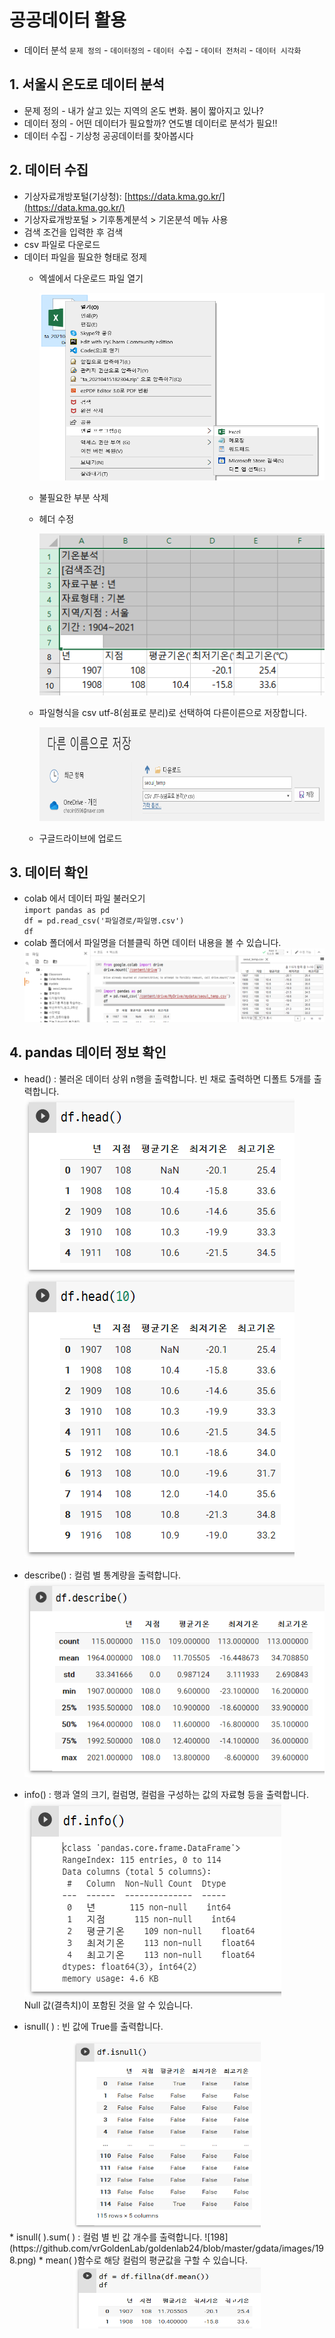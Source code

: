 # 공공데이터 활용

* 데이터 분석 
  `문제 정의` - `데이터정의` - `데이터 수집` - `데이터 전처리` - `데이터 시각화` 

## 1. 서울시 온도로 데이터 분석 
* 문제 정의 - 내가 살고 있는 지역의 온도 변화. 봄이 짧아지고 있나?
* 데이터 정의 - 어떤 데이터가 필요할까? 연도별 데이터로 분석가 필요!!
* 데이터 수집 - 기상청 공공데이터를 찾아봅시다

## 2. 데이터 수집 
* 기상자료개방포털(기상청): [https://data.kma.go.kr/](https://data.kma.go.kr/)
* 기상자료개방포털 > 기후통계분석 > 기온분석 메뉴 사용
* 검색 조건을 입력한 후 검색
* csv 파일로 다운로드
* 데이터 파일을 필요한 형태로 정제
  * 엑셀에서 다운로드 파일 열기
    <center><img src="https://github.com/vrGoldenLab/goldenlab24/blob/master/gdata/images/172.png" width="500" height="300"></center>    
  * 불필요한 부분 삭제  
  * 헤더 수정  
  
    ![173](https://github.com/vrGoldenLab/goldenlab24/blob/master/gdata/images/173.png) 
  * 파일형식을 csv utf-8(쉼표로 분리)로 선택하여 다른이른으로 저장합니다.
    <center><img src="https://github.com/vrGoldenLab/goldenlab24/blob/master/gdata/images/176.png" width="600" height="150"></center>  
  * 구글드라이브에 업로드  
      
## 3. 데이터 확인   
* colab 에서 데이터 파일 불러오기    
  `import pandas as pd`    
  `df = pd.read_csv('파일경로/파일명.csv')`    
  `df`    
* colab 폴더에서 파일명을 더블클릭 하면 데이터 내용을 볼 수 있습니다.   
 ![183](https://github.com/vrGoldenLab/goldenlab24/blob/master/gdata/images/183.png)  
## 4. pandas 데이터 정보 확인  
* head() : 불러온 데이터 상위 n행을 출력합니다. 빈 채로 출력하면 디폴트 5개를 출력합니다.   
 ![187](https://github.com/vrGoldenLab/goldenlab24/blob/master/gdata/images/187.png) 
 ![188](https://github.com/vrGoldenLab/goldenlab24/blob/master/gdata/images/188.png)

* describe() : 컬럼 별 통계량을 출력합니다.  
 ![192](https://github.com/vrGoldenLab/goldenlab24/blob/master/gdata/images/192.png)  
* info() : 행과 열의 크기, 컬럼명, 컬럼을 구성하는 값의 자료형 등을 출력합니다.  
 ![193](https://github.com/vrGoldenLab/goldenlab24/blob/master/gdata/images/193.png)  
  Null 값(결측치)이 포함된 것을 알 수 있습니다.  
* isnull( ) : 빈 값에 True를 출력합니다.  
 <center><img src="https://github.com/vrGoldenLab/goldenlab24/blob/master/gdata/images/197.png" width="300" height="300"></center> 
*  isnull( ).sum( ) : 컬럼 별 빈 값 개수를 출력합니다.   
 ![198](https://github.com/vrGoldenLab/goldenlab24/blob/master/gdata/images/198.png) 
* mean( )함수로 해당 컬럼의 평균값을 구할 수 있습니다.  
 <center><img src="https://github.com/vrGoldenLab/goldenlab24/blob/master/gdata/images/199.png" width="300" height="100"></center> 


